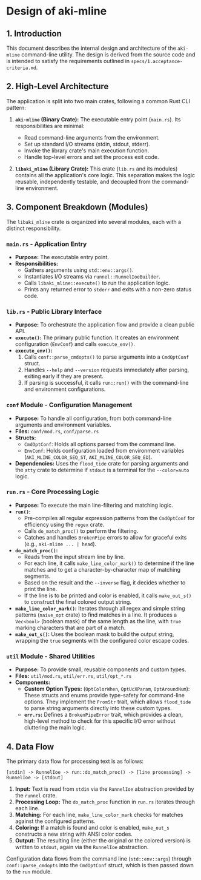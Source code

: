 # Design of aki-mline

## 1. Introduction

This document describes the internal design and architecture of the `aki-mline` command-line utility. The design is derived from the source code and is intended to satisfy the requirements outlined in `specs/1.acceptance-criteria.md`.

## 2. High-Level Architecture

The application is split into two main crates, following a common Rust CLI pattern:

1.  **`aki-mline` (Binary Crate):** The executable entry point (`main.rs`). Its responsibilities are minimal:
    *   Read command-line arguments from the environment.
    *   Set up standard I/O streams (stdin, stdout, stderr).
    *   Invoke the library crate's main execution function.
    *   Handle top-level errors and set the process exit code.

2.  **`libaki_mline` (Library Crate):** This crate (`lib.rs` and its modules) contains all the application's core logic. This separation makes the logic reusable, independently testable, and decoupled from the command-line environment.

## 3. Component Breakdown (Modules)

The `libaki_mline` crate is organized into several modules, each with a distinct responsibility.

### `main.rs` - Application Entry

- **Purpose:** The executable entry point.
- **Responsibilities:**
    - Gathers arguments using `std::env::args()`.
    - Instantiates I/O streams via `runnel::RunnelIoeBuilder`.
    - Calls `libaki_mline::execute()` to run the application logic.
    - Prints any returned error to `stderr` and exits with a non-zero status code.

### `lib.rs` - Public Library Interface

- **Purpose:** To orchestrate the application flow and provide a clean public API.
- **`execute()`:** The primary public function. It creates an environment configuration (`EnvConf`) and calls `execute_env()`.
- **`execute_env()`:**
    1.  Calls `conf::parse_cmdopts()` to parse arguments into a `CmdOptConf` struct.
    2.  Handles `--help` and `--version` requests immediately after parsing, exiting early if they are present.
    3.  If parsing is successful, it calls `run::run()` with the command-line and environment configurations.

### `conf` Module - Configuration Management

- **Purpose:** To handle all configuration, from both command-line arguments and environment variables.
- **Files:** `conf/mod.rs`, `conf/parse.rs`
- **Structs:**
    - `CmdOptConf`: Holds all options parsed from the command line.
    - `EnvConf`: Holds configuration loaded from environment variables (`AKI_MLINE_COLOR_SEQ_ST`, `AKI_MLINE_COLOR_SEQ_ED`).
- **Dependencies:** Uses the `flood_tide` crate for parsing arguments and the `atty` crate to determine if `stdout` is a terminal for the `--color=auto` logic.

### `run.rs` - Core Processing Logic

- **Purpose:** To execute the main line-filtering and matching logic.
- **`run()`:**
    - Pre-compiles all regular expression patterns from the `CmdOptConf` for efficiency using the `regex` crate.
    - Calls `do_match_proc()` to perform the filtering.
    - Catches and handles `BrokenPipe` errors to allow for graceful exits (e.g., `aki-mline ... | head`).
- **`do_match_proc()`:**
    - Reads from the input stream line by line.
    - For each line, it calls `make_line_color_mark()` to determine if the line matches and to get a character-by-character map of matching segments.
    - Based on the result and the `--inverse` flag, it decides whether to print the line.
    - If the line is to be printed and color is enabled, it calls `make_out_s()` to construct the final colored output string.
- **`make_line_color_mark()`:** Iterates through all regex and simple string patterns (`naive_opt` crate) to find matches in a line. It produces a `Vec<bool>` (boolean mask) of the same length as the line, with `true` marking characters that are part of a match.
- **`make_out_s()`:** Uses the boolean mask to build the output string, wrapping the `true` segments with the configured color escape codes.

### `util` Module - Shared Utilities

- **Purpose:** To provide small, reusable components and custom types.
- **Files:** `util/mod.rs`, `util/err.rs`, `util/opt_*.rs`
- **Components:**
    - **Custom Option Types:** (`OptColorWhen`, `OptUcXParam`, `OptAroundNum`): These structs and enums provide type-safety for command-line options. They implement the `FromStr` trait, which allows `flood_tide` to parse string arguments directly into these custom types.
    - **`err.rs`:** Defines a `BrokenPipeError` trait, which provides a clean, high-level method to check for this specific I/O error without cluttering the main logic.

## 4. Data Flow

The primary data flow for processing text is as follows:

```
[stdin] -> RunnelIoe -> run::do_match_proc() -> [line processing] -> RunnelIoe -> [stdout]
```

1.  **Input:** Text is read from `stdin` via the `RunnelIoe` abstraction provided by the `runnel` crate.
2.  **Processing Loop:** The `do_match_proc` function in `run.rs` iterates through each line.
3.  **Matching:** For each line, `make_line_color_mark` checks for matches against the configured patterns.
4.  **Coloring:** If a match is found and color is enabled, `make_out_s` constructs a new string with ANSI color codes.
5.  **Output:** The resulting line (either the original or the colored version) is written to `stdout`, again via the `RunnelIoe` abstraction.

Configuration data flows from the command line (`std::env::args`) through `conf::parse_cmdopts` into the `CmdOptConf` struct, which is then passed down to the `run` module.
